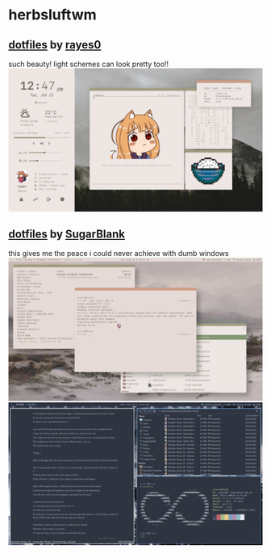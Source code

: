 # herbsluftwm

## [dotfiles](https://github.com/rayes0/dotfiles) by [rayes0](https://github.com/rayes0/ "their profile")
such beauty! light schemes can look pretty too!!  
![look its daylight](https://github.com/apolitoo/riceforthewise/blob/main/screeshots/rayesherb.png)

## [dotfiles](https://github.com/SugarBlank/.dotfiles) by [SugarBlank](https://github.com/SugarBlank "their profile")
this gives me the peace i could never achieve with dumb windows  
![zen](https://github.com/apolitoo/riceforthewise/blob/main/screeshots/sugar.png) 
![mode](https://github.com/apolitoo/riceforthewise/blob/main/screeshots/sugar2.png)
